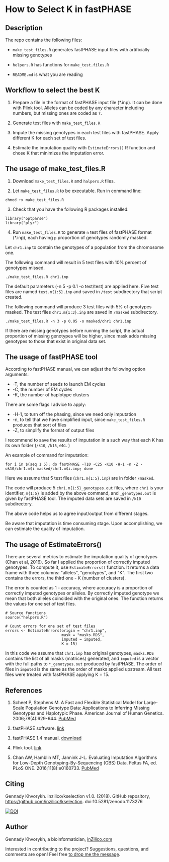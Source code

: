 How to Select K in fastPHASE
================

Description
-----------

The repo contains the following files:

-   `make_test_files.R` generates fastPHASE input files with artificially missing genotypes

-   `helpers.R` has functions for `make_test.files.R`

-  `README.md` is what you are reading 

Workflow to select the best K
------------------------------

1.  Prepare a file in the format of fastPHASE input file (\*.inp). It can be done with Plink tool. Alleles can be coded by any character including numbers, but missing ones are coded as `?`.

2.  Generate test files with `make_test_files.R`

3.  Impute the missing genotypes in each test files with fastPHASE. Apply different K for each set of test files.

4.  Estimate the imputation quality with `EstimateErrors()` R function and chose K that minimizes the imputation error.

The usage of make\_test\_files.R
---------------------------------

1. Download `make_test_files.R` and `halpers.R` files.

2. Let `make_test_files.R` to be executable. Run in command line:

```
chmod +x make_test_files.R
```
3. Check that you have the following R packages installed:

```
library("optparse")
library("plyr")
```
4. Run `make_test_files.R` to generate `n` test files of fastPHASE format (\*.inp), each having `p` proportion of genotypes randomly masked.

Let `chr1.inp` to contain the genotypes of a population from the chromosome one.

The following command will result in 5 test files with 10% percent of genotypes missed.

    ./make_test_files.R chr1.inp 

The default parameters (-n 5 -p 0.1 -o test/test) are applied here. Five test files are named `test.m{1:5}.inp` and saved in `/test` subdirectory that script created.

The following command will produce 3 test files with 5% of genotypes masked. The test files `chr1.m{1:3}.inp` are saved in `/masked` subdirectory.

    ./make_test_files.R -n 3 -p 0.05 -o masked/chr1 chr1.inp 

If there are missing genotypes before running the script, the actual proportion of missing genotypes will be higher, since mask adds missing genotypes to those that exist in original data set.

The usage of fastPHASE tool
---------------------------

According to fastPHASE manual, we can adjust the following option arguments:

-   -T, the number of seeds to launch EM cycles
-   -C, the number of EM cycles
-   -K, the number of haplotype clusters

There are some flags I advice to apply:

-   -H-1, to turn off the phasing, since we need only imputation
-   -n, to tell that we have simplified input, since `make_test_files.R` produces that sort of files
-   -Z, to simplify the format of output files

I recommend to save the results of imputation in a such way that each K has its own folder (`/k10`, `/k15`, etc. )

An example of command for imputation:

    for i in $(seq 1 5); do fastPHASE -T10 -C25 -K10 -H-1 -n -Z -ok10/chr1.m$i masked/chr1.m$i.inp; done

Here we assume that 5 test files (`chr1.m{1:5}.inp`) are in folder `/masked`.

The code will produce 5 `chr1.m{1:5}_genotypes.out` files, where `chr1` is your identifier, `m{1:5}` is added by the above command, and `_genotypes.out` is given by fastPHASE tool. The imputed data sets are saved in `/k10` subdirectory.

The above code helps us to agree input/output from different stages.

Be aware that imputation is time consuming stage. Upon accomplishing, we can estimate the quality of imputation.

The usage of EstimateErrors()
-----------------------------

There are several metrics to estimate the imputation quality of genotypes (Chan et al, 2016). So far I applied the proportion of correctly imputed genotypes. To compute it, use `EstimateErrors()` function. It returns a data frame with three columns: "alleles", "genotypes", and "K". The first two contains the errors, the third one - K (number of clusters).

The error is counted as 1 - accuracy, where accuracy is a proportion of correctly imputed genotypes or alleles. By correctly imputed genotype we mean that both alleles coincided with the original ones. The function returns the values for one set of test files.

    # Source functions
    source("helpers.R")

    # Count errors for one set of test files
    errors <- EstimateErrors(origin = "chr1.inp",
                             mask = "masks.RDS", 
                             imputed = imputed,
                             K = 15)

In this code we assume that `chr1.inp` has original genotypes, `masks.RDS` contains the list of all masks (matrices) generated, and `imputed` is a vector with the full paths to `*_genotypes.out` produced by fastPHASE. The order of files in `imputed` is the same as the order of masks applied upstream. All test files were treated with fastPHASE applying K = 15.

References
----------

1.  Scheet P, Stephens M. A Fast and Flexible Statistical Model for Large-Scale Population Genotype Data: Applications to Inferring Missing Genotypes and Haplotypic Phase. American Journal of Human Genetics. 2006;78(4):629-644. [PubMed](https://www.ncbi.nlm.nih.gov/pubmed/16532393)

2.  fastPHASE software. [link](http://scheet.org/software.html)

3.  fastPHASE 1.4 manual. [download](http://scheet.org/code/fastphase_doc_1.4.pdf)

4.  Plink tool. [link](http://zzz.bwh.harvard.edu/plink/)

5.  Chan AW, Hamblin MT, Jannink J-L. Evaluating Imputation Algorithms for Low-Depth Genotyping-By-Sequencing (GBS) Data. Feltus FA, ed. PLoS ONE. 2016;11(8):e0160733. [PubMed](https://www.ncbi.nlm.nih.gov/pubmed/27537694)

Citing
------

Gennady Khvorykh. inzilico/kselection v1.0. (2018). GitHub repository, https://github.com/inzilico/kselection. doi:10.5281/zenodo.1173276

[![DOI](https://zenodo.org/badge/DOI/10.5281/zenodo.1173276.svg)](https://doi.org/10.5281/zenodo.1173276)

Author
------

Gennady Khvorykh, a bioinformatician, [inZilico.com](http://inzilico.com)

Interested in contributing to the project? Suggestions, questions, and comments are open! Feel free [to drop me the message](http://www.inzilico.com/contacts/).
